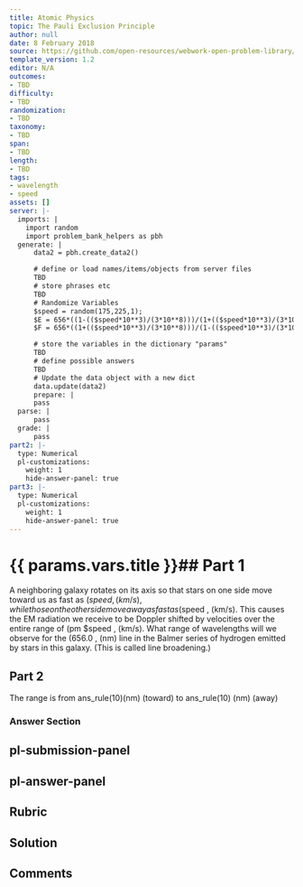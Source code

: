 ```yaml
---
title: Atomic Physics
topic: The Pauli Exclusion Principle
author: null
date: 8 February 2018
source: https://github.com/open-resources/webwork-open-problem-library/tree/master/Contrib/BrockPhysics/College_Physics_Urone/30.Atomic_Physics/30-09.The_Pauli_Exclusion_Principle/NU_U17_30_09_021.pg
template_version: 1.2
editor: N/A
outcomes:
- TBD
difficulty:
- TBD
randomization:
- TBD
taxonomy:
- TBD
span:
- TBD
length:
- TBD
tags:
- wavelength
- speed
assets: []
server: |-
  imports: |
    import random
    import problem_bank_helpers as pbh
  generate: |
      data2 = pbh.create_data2()

      # define or load names/items/objects from server files
      TBD
      # store phrases etc
      TBD
      # Randomize Variables
      $speed = random(175,225,1);
      $E = 656*((1-(($speed*10**3)/(3*10**8)))/(1+(($speed*10**3)/(3*10**8))))**(1/2);
      $F = 656*((1+(($speed*10**3)/(3*10**8)))/(1-(($speed*10**3)/(3*10**8))))**(1/2);

      # store the variables in the dictionary "params"
      TBD
      # define possible answers
      TBD
      # Update the data object with a new dict
      data.update(data2)
      prepare: |
      pass
  parse: |
      pass
  grade: |
      pass
part2: |-
  type: Numerical
  pl-customizations:
    weight: 1
    hide-answer-panel: true
part3: |-
  type: Numerical
  pl-customizations:
    weight: 1
    hide-answer-panel: true
---
```


# {{ params.vars.title }}## Part 1 
A neighboring galaxy rotates on its axis so that stars on one side move toward us as fast as ($speed , (km/s), while those on the other side move away as fast as ($speed , (km/s). This causes the EM radiation we receive to be Doppler shifted by velocities over the entire range of (pm $speed , (km/s). What range of wavelengths will we observe for the (656.0 , (nm) line in the Balmer series of hydrogen emitted by stars in this galaxy. (This is called line broadening.) 
## Part 2 
The range is from ans_rule(10)(nm) (toward) to ans_rule(10) (nm) (away) 


### Answer Section 


## pl-submission-panel 


## pl-answer-panel 


## Rubric 


## Solution 


## Comments 


